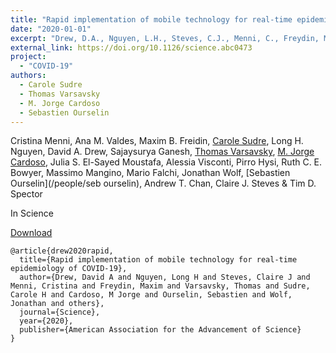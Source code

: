 ```yaml
---
title: "Rapid implementation of mobile technology for real-time epidemiology of COVID-19"
date: "2020-01-01"
excerpt: "Drew, D.A., Nguyen, L.H., Steves, C.J., Menni, C., Freydin, M., Varsavsky, T., Sudre, C.H., Cardoso, M.J., Ourselin, S., Wolf, J. and Spector, T.D., 2020. Science."
external_link: https://doi.org/10.1126/science.abc0473
project:
  - "COVID-19"
authors:
  - Carole Sudre
  - Thomas Varsavsky
  - M. Jorge Cardoso
  - Sebastien Ourselin
---
```

Cristina Menni, Ana M. Valdes, Maxim B. Freidin, [Carole Sudre](/people/carole_sudre), Long H. Nguyen, David A. Drew, Sajaysurya Ganesh, [Thomas Varsavsky](/people/thomas_varsavsky), [M. Jorge Cardoso](/people/jorge_cardoso), Julia S. El-Sayed Moustafa, Alessia Visconti, Pirro Hysi, Ruth C. E. Bowyer, Massimo Mangino, Mario Falchi, Jonathan Wolf, [Sebastien Ourselin](/people/seb ourselin), Andrew T. Chan, Claire J. Steves & Tim D. Spector

In Science

<a href="{{page.external_link}}" target="_blank"> Download </a>

```
@article{drew2020rapid,
  title={Rapid implementation of mobile technology for real-time epidemiology of COVID-19},
  author={Drew, David A and Nguyen, Long H and Steves, Claire J and Menni, Cristina and Freydin, Maxim and Varsavsky, Thomas and Sudre, Carole H and Cardoso, M Jorge and Ourselin, Sebastien and Wolf, Jonathan and others},
  journal={Science},
  year={2020},
  publisher={American Association for the Advancement of Science}
}
```

